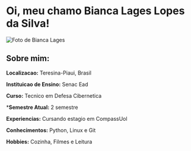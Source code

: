 # Oi, meu chamo **Bianca Lages Lopes da Silva!**

![Foto de Bianca Lages](Evidencias/Imagem%20do%20WhatsApp%20de%202024-08-14%20à(s)%2011.30.27_20e7c8e7.jpg)

## **Sobre mim:**

**Localizacao:** Teresina-Piaui, Brasil

**Instituicao de Ensino:** Senac Ead

**Curso:** Tecnico em Defesa Cibernetica

***Semestre Atual:** 2 semestre

**Experiencias:** Cursando estagio em CompassUol

**Conhecimentos:** Python, Linux e Git 

**Hobbies:** Cozinha, Filmes e Leitura
